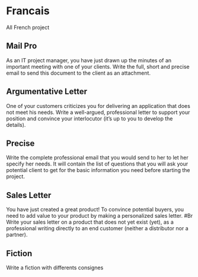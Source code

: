 # Francais

All French project

## Mail Pro

As an IT project manager, you have just drawn up the minutes of an important meeting with one of your clients.
Write the full, short and precise email to send this document to the client as an attachment.

## Argumentative Letter

One of your customers criticizes you for delivering an application that does not meet his needs.
Write a well-argued, professional letter to support your position and convince your interlocutor (it’s up to you to develop the details).

## Precise

Write the complete professional email that you would send to her to let her specify her needs.
It will contain the list of questions that you will ask your potential client to get for the basic information you need before starting the project.

## Sales Letter

You have just created a great product!
To convince potential buyers, you need to add value to your product by making a personalized sales letter. #Br
Write your sales letter on a product that does not yet exist (yet), as a professional writing directly to an end customer (neither a distributor nor a partner).

## Fiction

Write a fiction with differents consignes
